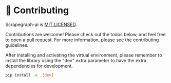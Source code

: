 # 🤝 Contributing
Scrapegraph-ai is [MIT LICENSED](https://github.com/VinciGit00/Scrapegraph-ai/blob/main/LICENSE).

Contributions are welcome! Please check out the todos below, and feel free to open a pull request. For more information, please see the contributing guidelines.

After installing and activating the virtual environment, please remember to install the library using the "dev" extra parameter to have the extra dependencies for development.

```bash
pip install -e .[dev]
```